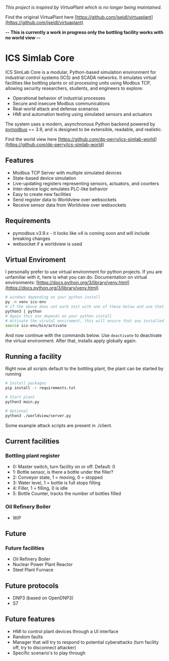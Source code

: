 _This project is inspired by VirtuaPlant which is no longer being maintained._

Find the original VirtuaPlant here [https://github.com/jseidl/virtuaplant](https://github.com/jseidl/virtuaplant)


**-- This is currently a work in progress only the bottling facility works with no world view --** 

# ICS Simlab Core
ICS SimLab Core is a modular, Python-based simulation environment for industrial control systems (ICS) and SCADA networks. It emulates virtual facilities like bottling plants or oil processing units using Modbus TCP, allowing security researchers, students, and engineers to explore:

- Operational behavior of industrial processes
- Secure and insecure Modbus communications
- Real-world attack and defense scenarios
- HMI and automation testing using simulated sensors and actuators

The system uses a modern, asynchronous Python backend powered by [pymodbus](https://github.com/pymodbus-dev/pymodbus) == 3.9, and is designed to be extensible, readable, and realistic.

Find the world view here [https://github.com/dp-perry/ics-simlab-world](https://github.com/dp-perry/ics-simlab-world)

## Features
- Modbus TCP Server with multiple simulated devices
- State-based device simulation
- Live-updating registers representing sensors, actuators, and counters
- Inter-device logic emulates PLC-like behavior
- Easy to create new facilities
- Send register data to Worldview over websockets
- Receive sensor data from Worldview over websockets

## Requirements
- pymodbus v3.9.x - it looks like v4 is coming soon and will include breaking changes
- websocket if a worldview is used

## Virtual Enviroment
I personally prefer to use virtual environment for python projects. If you are unfamiliar with it, here is what you can do.
Documentation on virtual environments: [https://docs.python.org/3/library/venv.html](https://docs.python.org/3/library/venv.html)
```bash
# windows depending on your python install
py -m venv ics-env
# if the above does not work test with one of these below and use that option for all commands
python3 | python
# Again this one depends on your python install
# Activate the virutal enviroment, this will ensure that any installed packages only apply to this project.
source ics-env/bin/activate
```
And now continue with the commands below. Use ```deactivate``` to deactivate the virtual environment. After that, installs apply
globally again.

## Running a facility
Right now all scripts default to the bottling plant, the plant can be started by running
```bash
# Install packages
pip install -r requirements.txt

# Start plant
python3 main.py

# Optional
python3 ./worldview/server.py
```

Some example attack scripts are present in ./client.

## Current facilities
### Bottling plant register
- 0: Master switch, turn facility on or off. Default: 0
- 1: Bottle sensor, is there a bottle under the filler?
- 2: Conveyor state, 1 = moving, 0 = stopped
- 3: Water level, 1 = bottle is full stops filling
- 4: Filler, 1 = filling, 0 is idle
- 5: Bottle Counter, tracks the number of bottles filled

### Oil Refinery Boiler
- WiP

## Future

### Future facilities
- Oil Refinery Boiler
- Nuclear Power Plant Reactor
- Steel Plant Furnace

## Future protocols
- DNP3 (based on OpenDNP3)
- S7

## Future features
- HMI to control plant devices through a UI interface
- Random faults
- Manager that will try to respond to potential cyberattacks (turn facility off, try to disconnect attacker)
- Specific scenario's to play through
